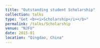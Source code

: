```yaml
---
title: "Outstanding student Scholarship"
collection: talks
type: "Get <b><i>Scholarship</i></b>"
permalink: /talks/Scholarship
venue: "NJFU"
date: 2015-01
location: "Qingdao, China"
---
```

